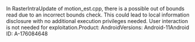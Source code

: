 In RasterIntraUpdate of motion_est.cpp, there is a possible out of bounds read due to an incorrect bounds check. This could lead to local information disclosure with no additional execution privileges needed. User interaction is not needed for exploitation.Product: AndroidVersions: Android-11Android ID: A-176084648
